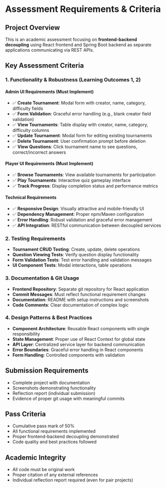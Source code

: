 # Assessment Requirements & Criteria

## Project Overview
This is an academic assessment focusing on **frontend-backend decoupling** using React frontend and Spring Boot backend as separate applications communicating via REST APIs.

## Key Assessment Criteria

### 1. Functionality & Robustness (Learning Outcomes 1, 2)

#### Admin UI Requirements (Must Implement)
- ✅ **Create Tournament**: Modal form with creator, name, category, difficulty fields
- ✅ **Form Validation**: Graceful error handling (e.g., blank creator field validation)
- ✅ **View Tournaments**: Table display with creator, name, category, difficulty columns
- ✅ **Update Tournament**: Modal form for editing existing tournaments
- ✅ **Delete Tournament**: User confirmation prompt before deletion
- ✅ **View Questions**: Click tournament name to see questions, correct/incorrect answers

#### Player UI Requirements (Must Implement)
- ✅ **Browse Tournaments**: View available tournaments for participation
- ✅ **Play Tournaments**: Interactive quiz gameplay interface
- ✅ **Track Progress**: Display completion status and performance metrics

#### Technical Requirements
- ✅ **Responsive Design**: Visually attractive and mobile-friendly UI
- ✅ **Dependency Management**: Proper npm/Maven configuration
- ✅ **Error Handling**: Robust validation and graceful error management
- ✅ **API Integration**: RESTful communication between decoupled services

### 2. Testing Requirements
- **Tournament CRUD Testing**: Create, update, delete operations
- **Question Viewing Tests**: Verify question display functionality
- **Form Validation Tests**: Test error handling and validation messages
- **UI Component Tests**: Modal interactions, table operations

### 3. Documentation & Git Usage
- **Frontend Repository**: Separate git repository for React application
- **Commit Messages**: Must reflect functional requirement changes
- **Documentation**: README with setup instructions and screenshots
- **Code Comments**: Clear documentation of complex logic

### 4. Design Patterns & Best Practices
- **Component Architecture**: Reusable React components with single responsibility
- **State Management**: Proper use of React Context for global state
- **API Layer**: Centralized service layer for backend communication
- **Error Boundaries**: Graceful error handling in React components
- **Form Handling**: Controlled components with validation

## Submission Requirements
- Complete project with documentation
- Screenshots demonstrating functionality
- Reflection report (individual submission)
- Evidence of proper git usage with meaningful commits

## Pass Criteria
- Cumulative pass mark of 50%
- All functional requirements implemented
- Proper frontend-backend decoupling demonstrated
- Code quality and best practices followed

## Academic Integrity
- All code must be original work
- Proper citation of any external references
- Individual reflection report required (even for pair projects)